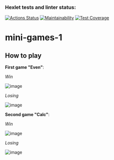 ### Hexlet tests and linter status:
[![Actions Status](https://github.com/Ganesha429/java-project-61/actions/workflows/hexlet-check.yml/badge.svg)](https://github.com/Ganesha429/java-project-61/actions)
[![Maintainability](https://api.codeclimate.com/v1/badges/96557657d7f8a9400afe/maintainability)](https://codeclimate.com/github/Ganesha429/java-project-61/maintainability)
[![Test Coverage](https://api.codeclimate.com/v1/badges/96557657d7f8a9400afe/test_coverage)](https://codeclimate.com/github/Ganesha429/java-project-61/test_coverage)

# mini-games-1

## How to play

**First game "Even"**:

*Win*

![image](https://github.com/user-attachments/assets/1b938f64-a8b9-494f-b922-46a9bd6fa0ee)


*Losing*

![image](https://github.com/user-attachments/assets/32bc8a70-1380-41da-9307-02306c897c61)



**Second game "Calc"**:

*Win*

![image](https://github.com/user-attachments/assets/9f4eb29d-cd0c-4a26-828c-b95f5e305090)



*Losing*

![image](https://github.com/user-attachments/assets/37c8a157-f667-4399-9f83-9d04774798b4)

